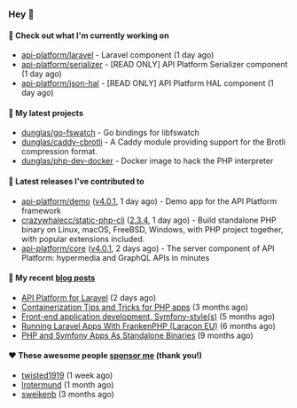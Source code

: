 ### Hey 👋

#### 👷 Check out what I'm currently working on

- [api-platform/laravel](https://github.com/api-platform/laravel) - Laravel component (1 day ago)
- [api-platform/serializer](https://github.com/api-platform/serializer) - [READ ONLY] API Platform Serializer component (1 day ago)
- [api-platform/json-hal](https://github.com/api-platform/json-hal) - [READ ONLY] API Platform HAL component (1 day ago)

#### 🌱 My latest projects

- [dunglas/go-fswatch](https://github.com/dunglas/go-fswatch) - Go bindings for libfswatch
- [dunglas/caddy-cbrotli](https://github.com/dunglas/caddy-cbrotli) - A Caddy module providing support for the Brotli compression format.
- [dunglas/php-dev-docker](https://github.com/dunglas/php-dev-docker) - Docker image to hack the PHP interpreter

#### 🔭 Latest releases I've contributed to

- [api-platform/demo](https://github.com/api-platform/demo) ([v4.0.1](https://github.com/api-platform/demo/releases/tag/v4.0.1), 1 day ago) - Demo app for the API Platform framework
- [crazywhalecc/static-php-cli](https://github.com/crazywhalecc/static-php-cli) ([2.3.4](https://github.com/crazywhalecc/static-php-cli/releases/tag/2.3.4), 1 day ago) - Build standalone PHP binary on Linux, macOS, FreeBSD, Windows, with PHP project together, with popular extensions included.
- [api-platform/core](https://github.com/api-platform/core) ([v4.0.1](https://github.com/api-platform/core/releases/tag/v4.0.1), 2 days ago) - The server component of API Platform: hypermedia and GraphQL APIs in minutes

#### 📜 My recent [blog posts](https://dunglas.fr)

- [API Platform for Laravel](https://dunglas.dev/2024/09/api-platform-for-laravel/) (2 days ago)
- [Containerization Tips and Tricks for PHP apps](https://dunglas.dev/2024/05/containerization-tips-and-tricks-for-php-apps/) (3 months ago)
- [Front-end application development, Symfony-style(s)](https://dunglas.dev/2024/04/front-end-application-development-symfony-styles/) (5 months ago)
- [Running Laravel Apps With FrankenPHP (Laracon EU)](https://dunglas.dev/2024/02/running-laravel-apps-with-frankenphp-laracon-eu/) (6 months ago)
- [PHP and Symfony Apps As Standalone Binaries](https://dunglas.dev/2023/12/php-and-symfony-apps-as-standalone-binaries/) (9 months ago)

#### ❤️ These awesome people [sponsor me](https://github.com/sponsors/dunglas) (thank you!)

- [twisted1919](https://github.com/twisted1919) (1 week ago)
- [lrotermund](https://github.com/lrotermund) (1 month ago)
- [sweikenb](https://github.com/sweikenb) (3 months ago)
